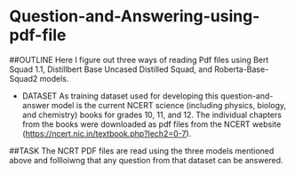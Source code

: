 # Question-and-Answering-using-pdf-file

##OUTLINE
Here I figure out three ways of reading Pdf files using Bert Squad 1.1, Distillbert Base Uncased Distilled Squad, and Roberta-Base-Squad2 models.

- DATASET
As training dataset used for developing this question-and-answer model is the current NCERT science (including physics, biology, and chemistry) books for grades 10, 11, and 12. 
The individual chapters from the books were downloaded as pdf files from the NCERT website (https://ncert.nic.in/textbook.php?lech2=0-7). 

##TASK
The NCRT PDF files are read using the three models mentioned above and follloiwng that any question from that dataset can be answered.
